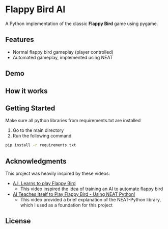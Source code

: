 # Flappy Bird AI

A Python implementation of the classic **Flappy Bird** game using pygame.

## Features
- Normal flappy bird gameplay (player controlled)
- Automated gameplay, implemented using NEAT 

## Demo

## How it works

## Getting Started
Make sure all python libraries from requirements.txt are installed

1. Go to the main directory
2. Run the following command 
```bash
pip install -r requirements.txt
```
## Acknowledgments

This project was heavily inspired by these videos:
- [A.I. Learns to play Flappy Bird](https://www.youtube.com/watch?v=WSW-5m8lRMs)
  - This video inspired the idea of training an AI to automate flappy bird 
- [AI Teaches Itself to Play Flappy Bird - Using NEAT Python!](https://www.youtube.com/watch?v=OGHA-elMrxI)
    - This video provided a brief explanation of the NEAT-Python library, which I used as a foundation for this project
## License 